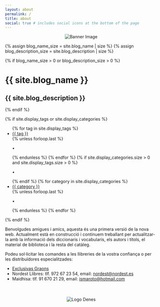 ```yaml
---
layout: about
permalink: /
title: about
social: true # includes social icons at the bottom of the page
---
```


<div class="post">

  <!-- Centered Image -->
  <div style="text-align: center;">
    <img src="{{ '/assets/img/about_banner.jpg' | relative_url }}" alt="Banner Image" style="max-width: 100%; height: auto;">
  </div>

{% assign blog_name_size = site.blog_name | size %}
{% assign blog_description_size = site.blog_description | size %}

{% if blog_name_size > 0 or blog_description_size > 0 %}

  <div class="header-bar">
    <h1>{{ site.blog_name }}</h1>
    <h2>{{ site.blog_description }}</h2>
  </div>
  {% endif %}

{% if site.display_tags or site.display_categories %}

  <div class="tag-category-list">
    <ul class="p-0 m-0">
      {% for tag in site.display_tags %}
        <li>
          <i class="fa-solid fa-hashtag fa-sm"></i> <a href="{{ tag | slugify | prepend: '/blog/tag/' | relative_url }}">{{ tag }}</a>
        </li>
        {% unless forloop.last %}
          <p>&bull;</p>
        {% endunless %}
      {% endfor %}
      {% if site.display_categories.size > 0 and site.display_tags.size > 0 %}
        <p>&bull;</p>
      {% endif %}
      {% for category in site.display_categories %}
        <li>
          <i class="fa-solid fa-tag fa-sm"></i> <a href="{{ category | slugify | prepend: '/blog/category/' | relative_url }}">{{ category }}</a>
        </li>
        {% unless forloop.last %}
          <p>&bull;</p>
        {% endunless %}
      {% endfor %}
    </ul>
  </div>
  {% endif %}

  <br>

</div>

Benvolgudes amigues i amics, aquesta és una primera versió de la nova web. Actualment està en construcció i continuem treballant per actualitzar-la amb la informació dels diccionaris i vocabularis, els autors i títols, el material de biblioteca i la resta del catàleg.

Podeu sol·licitar les comandes a les llibreries de la vostra confiança o per les distribuïdores especialitzades:

- [Exclusivas Graons](https://www.graons.com/)
- Nordest Llibres: tlf. 972 67 23 54, email: nordest@nordest.es
- Maidhisa: tlf. 91 670 21 29, email: ismaroto@hotmail.com

<br>
<div style="text-align: center; margin-top: 20px;">
  <img src="{{ '/assets/img/logo_denes_blue.gif' | relative_url }}" alt="Logo Denes" style="max-width: 30%; height: auto;">
</div>
<br>
